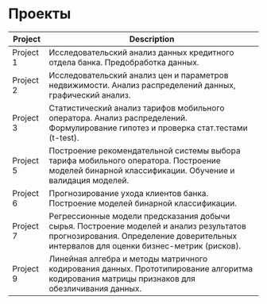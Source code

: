 # Проекты
Project | Description
--- | ---
Project 1 | Исследовательский анализ данных кредитного отдела банка. Предобработка данных.
Project 2 | Исследовательский анализ цен и параметров недвижимости. Анализ распределений данных, графический анализ.
Project 3 | Статистический анализ тарифов мобильного оператора. Анализ распределений. Формулирование гипотез и проверка стат.тестами (t-test). 
Project 5 | Построение рекомендательной системы выбора тарифа мобильного оператора. Построение моделей бинарной классификации. Обучение и валидация моделей.
Project 6 | Прогнозирование ухода клиентов банка. Построение моделей бинарной классификации.
Project 7 | Регрессионные модели предсказания добычи сырья. Построение моделей и анализ результатов прогнозирования. Определение доверительных интервалов для оценки бизнес-метрик (рисков).
Project 9 | Линейная алгебра и методы матричного кодирования данных. Прототипирование алгоритма кодирования матрицы признаков для обезличивания данных.
